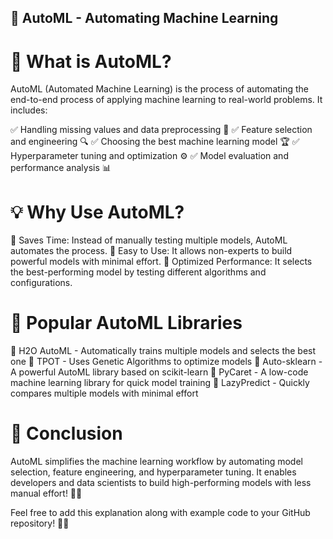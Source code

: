 ## 🚀 AutoML - Automating Machine Learning
# 🎯 What is AutoML?
AutoML (Automated Machine Learning) is the process of automating the end-to-end process of applying machine learning to real-world problems. It includes:
 
 ✅ Handling missing values and data preprocessing 🧹
 ✅ Feature selection and engineering 🔍
 ✅ Choosing the best machine learning model 🏆
 ✅ Hyperparameter tuning and optimization ⚙️
 ✅ Model evaluation and performance analysis 📊

# 💡 Why Use AutoML?
 
 🔹 Saves Time: Instead of manually testing multiple models, AutoML automates the process.
 🔹 Easy to Use: It allows non-experts to build powerful models with minimal effort.
 🔹 Optimized Performance: It selects the best-performing model by testing different algorithms and configurations.

# 🚀 Popular AutoML Libraries
 
 📌 H2O AutoML - Automatically trains multiple models and selects the best one
 📌 TPOT - Uses Genetic Algorithms to optimize models
 📌 Auto-sklearn - A powerful AutoML library based on scikit-learn
 📌 PyCaret - A low-code machine learning library for quick model training
 📌 LazyPredict - Quickly compares multiple models with minimal effort 


# 🎯 Conclusion
AutoML simplifies the machine learning workflow by automating model selection, feature engineering, and hyperparameter tuning. It enables developers and data scientists to build high-performing models with less manual effort! 🤖✨

Feel free to add this explanation along with example code to your GitHub repository! 🚀🔥

